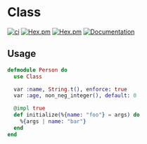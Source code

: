 # Class

[![ci](https://github.com/clszzyh/class/workflows/ci/badge.svg)](https://github.com/clszzyh/class/actions)
[![Hex.pm](https://img.shields.io/hexpm/v/class)](http://hex.pm/packages/class)
[![Hex.pm](https://img.shields.io/hexpm/dt/class)](http://hex.pm/packages/class)
[![Documentation](https://img.shields.io/badge/hexdocs-latest-blue.svg)](https://hexdocs.pm/class/readme.html)


<!-- MDOC -->

## Usage

```elixir
defmodule Person do
  use Class

  var :name, String.t(), enforce: true
  var :age, non_neg_integer(), default: 0

  @impl true
  def initialize(%{name: "foo"} = args) do
    %{args | name: "bar"}
  end
end
```

<!-- MDOC -->
